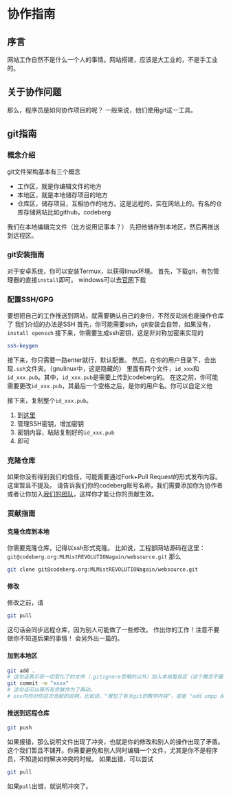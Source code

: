 # 协作指南

## 序言
网站工作自然不是什么一个人的事情。网站搭建，应该是大工业的，不是手工业的。

## 关于协作问题
那么，程序员是如何协作项目的呢？
一般来说，他们使用git这一工具。

## git指南
### 概念介绍
git文件架构基本有三个概念
+ 工作区，就是你编辑文件的地方
+ 本地区，就是本地储存项目的地方
+ 仓库区，储存项目，互相协作的地方。这是远程的，实在网站上的。有名的仓库存储网站比如github，codeberg

我们在本地编辑完文件（比方说用记事本？）
先把他储存到本地区，然后再推送到远程区。

### git安装指南
对于安卓系统，你可以安装Termux，以获得linux环境。
首先，下载git，有包管理器的直接`install`即可。
windows可以去[官网](https://git-scm.com/download/win)下载

### 配置SSH/GPG
要想把自己的工作推送到网站，就需要确认自己的身份，不然反动派也能操作仓库了
我们介绍的办法是SSH
首先，你可能需要ssh，git安装会自带，如果没有，`install openssh`
接下来，你需要生成ssh密钥，这是非对称加密来实现的
```bash
ssh-keygen
```
接下来，你只需要一路enter就行，默认配置。
然后，在你的用户目录下，会出现`.ssh`文件夹。（gnulinux中，这是隐藏的）
里面有两个文件，`id_xxx`和`id_xxx.pub`。其中，`id_xxx.pub`是需要上传到codeberg的。
在这之前，你可能需要更改`id_xxx.pub`，其最后一个空格之后，是你的用户名。你可以自定义他

接下来，复制整个`id_xxx.pub`。
1. 到[这里](https://codeberg.org/user/settings/keys)
2. 管理SSH密钥，增加密钥
3. 密钥内容，粘贴复制好的`id_xxx.pub`
4. 即可

### 克隆仓库
如果你没有得到我们的信任，可能需要通过Fork+Pull Request的形式发布内容。这里暂且不提及。
请告诉我们你的codeberg账号名称，我们需要添加你为协作者或者让你加入[我们的团队](https://codeberg.org/MLMistREVOLUTIONagain)，这样你才能让你的贡献生效。

### 贡献指南
#### 克隆仓库到本地
你需要克隆仓库，记得以ssh形式克隆。
比如说，工程部网站源码在这里：`git@codeberg.org:MLMistREVOLUTIONagain/websource.git`
那么
```bash
git clone git@codeberg.org:MLMistREVOLUTIONagain/websource.git
```

#### 修改
修改之前，请
```bash
git pull
```
这句话会同步远程仓库，因为别人可能做了一些修改。
作出你的工作！注意不要做你不知道后果的事情！
会另外出一篇的。

#### 加到本地区
```bash
git add .
# 这句话表示将一切变化了的文件（.gitignore忽略的以外）加入本地暂存区（这个概念不展开，可以自行搜索）
git commit -m "xxxx"
# 这句话可以等所有贡献作为了再动。
# xxx内你对你这次贡献的说明，比如说，"增加了有关git的教学内容"，或者 "add xmpp docs" 之类的
```

#### 推送到远程仓库
```bash
git push
```
如果报错，那么说明文件出现了冲突，也就是你的修改和别人的操作出现了矛盾。这个我们暂且不铺开。你需要避免和别人同时编辑一个文件，尤其是你不是程序员，不知道如何解决冲突的时候。
如果出错，可以尝试
```bash
git pull
```
如果`pull`出错，就说明冲突了。


<!--stackedit_data:
eyJoaXN0b3J5IjpbMTc4NjkwNDY1OCwtODEyNjI3NzA0LDIzMD
cxMTIyOV19
-->